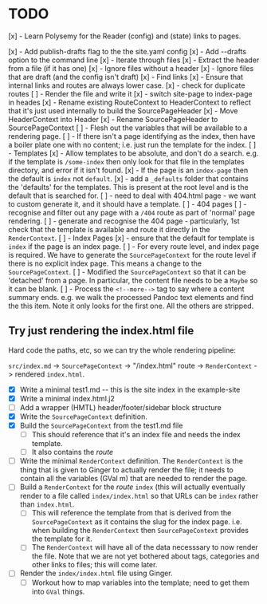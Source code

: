 # TODO

[x] - Learn Polysemy for the Reader (config) and (state) links to pages.

[x] - Add publish-drafts flag to the the site.yaml config
[x] - Add --drafts option to the command line
[x] - Iterate through files
[x] - Extract the header from a file (if it has one)
[x] - Ignore files without a header
[x] - Ignore files that are draft (and the config isn't draft)
[x] - Find links
[x] - Ensure that internal links and routes are always lower case.
[x] - check for duplicate routes
[ ] - Render the file and write it
[x] - switch site-page to index-page in heades
[x] - Rename existing RouteContext to HeaderContext to reflect that it's just
      used internally to build the SourcePageHeader
[x] - Move HeaderContext into Header
[x] - Rename SourcePageHeader to SourcePageContext
[ ] - Flesh out the variables that will be available to a rendering page.
[ ] - If there isn't a page identifying as the index, then have a boiler plate
      one with no content; i.e. just run the template for the index.
[ ] - Templates
  [x] - Allow templates to be absolute, and don't do a search.  e.g. if the
        template is `/some-index` then only look for that file in the templates
	directory, and error if it isn't found.
  [x] - If the page is an `index-page` then the default is `index` not
        `default`.
  [x] - add a `_defaults` folder that contains the 'defaults' for the
	templates.  This is present at the root level and is the default that
	is searched for.
  [ ] - need to deal with 404.html page - we want to custom generate it, and it
        should have a template.
[ ] - 404 pages
  [ ] - recognise and filter out any page with a `/404` route as part of
        'normal' page rendering.
  [ ] - generate and recognise the 404 page - particularly, 1st check that the
        template is available and route it directly in the `RenderContext`.
[ ] - Index Pages
  [x] - ensure that the default for template is `index` if the page is an index
        page.
  [ ] - For every route level, and index page is required.  We have to generate
	the `SourcePageContext` for the route level if there is no explicit
	index page.  This means a change to the `SourcePageContext`.
  [ ] - Modified the `SourcePageContext` so that it can be 'detached' from
	a page. In particular, the content file needs to be a `Maybe` so it can
	be blank.
[ ] - Process the `<!--more-->` tag to say where a content summary ends.  e.g.
      we walk the processed Pandoc text elements and find the this item.  Note
      it only looks for the first one.  All the others are stripped.


## Try just rendering the index.html file

Hard code the paths, etc, so we can try the whole rendering pipeline:

  `src/index.md` -> `SourcePageContext` -> "/index.html" route -> `RenderContext` ->
  rendered `index.html`.

* [x] Write a minimal test1.md  -- this is the site index in the example-site
* [x] Write a minimal index.html.j2
* [ ] Add a wrapper (HMTL) header/footer/sidebar block structure
* [x] Write the `SourcePageContext` definition.
* [x] Build the `SourcePageContext` from the test1.md file
  * [ ] This should reference that it's an index file and needs the index
        template.
  * [ ] It also contains the *route*
* [ ] Write the minimal `RenderContext` definition.  The `RenderContext` is the
      thing that is given to Ginger to actually render the file; it needs to
      contain all the variables (GVal m) that are needed to render the page.
* [ ] Build a `RenderContext` for the *route* `index` (this will actually
      eventually render to a file called `index/index.html` so that URLs can be
      `index` rather than `index.html`.
  * [ ] This will reference the template from that is derived from the
	`SourcePageContext` as it contains the slug for the index page.  i.e.
	when building the `RenderContext` then `SourcePageContext` provides the
	template for it.
  * [ ] The `RenderContext` will have all of the data necesssary to now render
        the file.  Note that we are not yet bothered about tags, categories and
        other links to files; this will come later.
* [ ] Render the `index/index.html` file using Ginger.
  * [ ] Workout how to map variables into the template; need to get them into
        `GVal` things.
